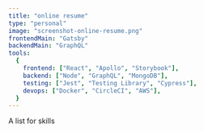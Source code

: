 ```yaml
---
title: "online resume"
type: "personal"
image: "screenshot-online-resume.png"
frontendMain: "Gatsby"
backendMain: "GraphQL"
tools:
  {
    frontend: ["React", "Apollo", "Storybook"],
    backend: ["Node", "GraphQL", "MongoDB"],
    testing: ["Jest", "Testing Library", "Cypress"],
    devops: ["Docker", "CircleCI", "AWS"],
  }
---
```


A list for skills

<!-- end -->
